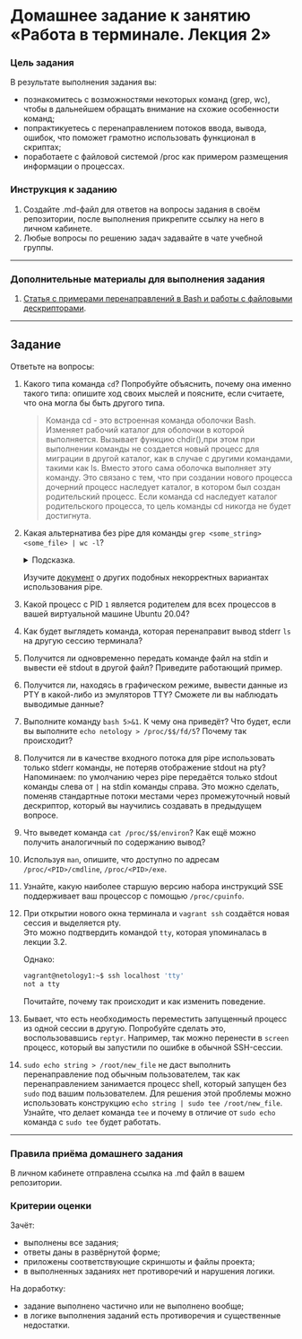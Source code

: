 # Домашнее задание к занятию «Работа в терминале. Лекция 2»

### Цель задания

В результате выполнения задания вы:

* познакомитесь с возможностями некоторых команд (grep, wc), чтобы в дальнейшем обращать внимание на схожие особенности команд;
* попрактикуетесь с перенаправлением потоков ввода, вывода, ошибок, что поможет грамотно использовать функционал в скриптах;
* поработаете с файловой системой /proc как примером размещения информации о процессах.


### Инструкция к заданию

1. Создайте .md-файл для ответов на вопросы задания в своём репозитории, после выполнения прикрепите ссылку на него в личном кабинете.
2. Любые вопросы по решению задач задавайте в чате учебной группы.

------

### Дополнительные материалы для выполнения задания

1. [Статья с примерами перенаправлений в Bash и работы с файловыми дескрипторами](https://wiki.bash-hackers.org/howto/redirection_tutorial).


------

## Задание

Ответьте на вопросы:

1. Какого типа команда `cd`? Попробуйте объяснить, почему она именно такого типа: опишите ход своих мыслей и поясните, если считаете, что она могла бы быть другого типа.
	> Команда cd - это встроенная команда оболочки Bash. Изменяет рабочий каталог для оболочки в которой выполняется. Вызывает функцию chdir(),при этом при выполнении команды не создается новый процесс для миграции в другой каталог, как в случае с другими командами, такими как ls. Вместо этого сама оболочка выполняет эту команду. Это связано с тем, что при создании нового процесса дочерний процесс наследует каталог, в котором был создан родительский процесс. Если команда cd наследует каталог родительского процесса, то цель команды cd никогда не будет достигнута.

3. Какая альтернатива без pipe для команды `grep <some_string> <some_file> | wc -l`?   

	<details>
	<summary>Подсказка.</summary>

	`man grep` поможет в ответе на этот вопрос. 

	</details>
	
	Изучите [документ](http://www.smallo.ruhr.de/award.html) о других подобных некорректных вариантах использования pipe.


3. Какой процесс с PID `1` является родителем для всех процессов в вашей виртуальной машине Ubuntu 20.04?
4. Как будет выглядеть команда, которая перенаправит вывод stderr `ls` на другую сессию терминала?
5. Получится ли одновременно передать команде файл на stdin и вывести её stdout в другой файл? Приведите работающий пример.
6. Получится ли, находясь в графическом режиме, вывести данные из PTY в какой-либо из эмуляторов TTY? Сможете ли вы наблюдать выводимые данные?
7. Выполните команду `bash 5>&1`. К чему она приведёт? Что будет, если вы выполните `echo netology > /proc/$$/fd/5`? Почему так происходит?
8. Получится ли в качестве входного потока для pipe использовать только stderr команды, не потеряв отображение stdout на pty?  
	Напоминаем: по умолчанию через pipe передаётся только stdout команды слева от `|` на stdin команды справа.
Это можно сделать, поменяв стандартные потоки местами через промежуточный новый дескриптор, который вы научились создавать в предыдущем вопросе.
1. Что выведет команда `cat /proc/$$/environ`? Как ещё можно получить аналогичный по содержанию вывод?
1. Используя `man`, опишите, что доступно по адресам `/proc/<PID>/cmdline`, `/proc/<PID>/exe`.
1. Узнайте, какую наиболее старшую версию набора инструкций SSE поддерживает ваш процессор с помощью `/proc/cpuinfo`.
1. При открытии нового окна терминала и `vagrant ssh` создаётся новая сессия и выделяется pty.  
	Это можно подтвердить командой `tty`, которая упоминалась в лекции 3.2.  
	
	Однако:

    ```bash
	vagrant@netology1:~$ ssh localhost 'tty'
	not a tty
    ```

	Почитайте, почему так происходит и как изменить поведение.
	
1. Бывает, что есть необходимость переместить запущенный процесс из одной сессии в другую. Попробуйте сделать это, воспользовавшись `reptyr`. Например, так можно перенести в `screen` процесс, который вы запустили по ошибке в обычной SSH-сессии.
1. `sudo echo string > /root/new_file` не даст выполнить перенаправление под обычным пользователем, так как перенаправлением занимается процесс shell, который запущен без `sudo` под вашим пользователем. Для решения этой проблемы можно использовать конструкцию `echo string | sudo tee /root/new_file`. Узнайте, что делает команда `tee` и почему в отличие от `sudo echo` команда с `sudo tee` будет работать.

----

### Правила приёма домашнего задания

В личном кабинете отправлена ссылка на .md файл в вашем репозитории.


### Критерии оценки

Зачёт:

* выполнены все задания;
* ответы даны в развёрнутой форме;
* приложены соответствующие скриншоты и файлы проекта;
* в выполненных заданиях нет противоречий и нарушения логики.

На доработку:

* задание выполнено частично или не выполнено вообще;
* в логике выполнения заданий есть противоречия и существенные недостатки.
